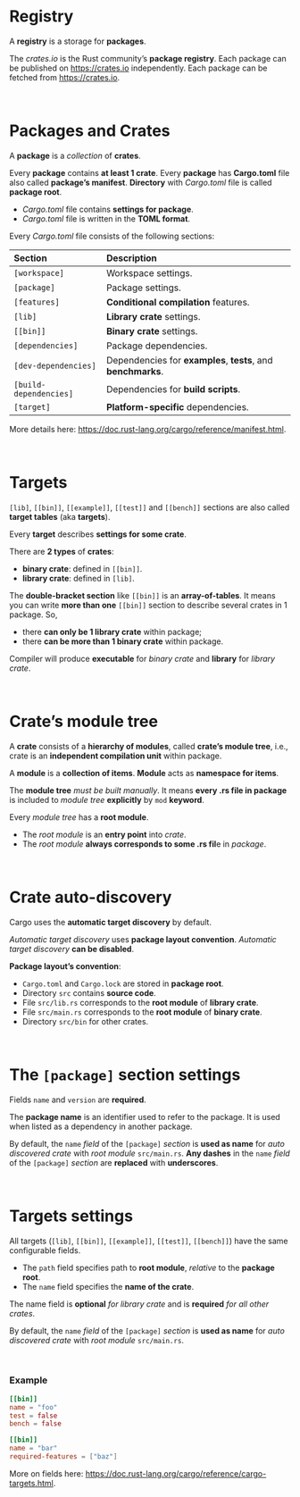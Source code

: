 # Registry
A **registry** is a storage for **packages**. 

The *crates.io* is the Rust community’s **package registry**. 
Each package can be published on https://crates.io independently. 
Each package can be fetched from https://crates.io.

<br>

# Packages and Crates
A **package** is a *collection* of **crates**.  

Every **package** contains **at least 1 crate**.
Every **package** has **Cargo.toml** file also called **package’s manifest**. **Directory** with *Cargo.toml* file is called **package root**.

- *Cargo.toml* file contains **settings for package**.
- *Cargo.toml* file is written in the **TOML format**. 

Every *Cargo.toml* file consists of the following sections:

|Section|Description|
|:------|:----------|
|``[workspace]``|Workspace settings.|
|``[package]``|Package settings.|
|``[features]``|**Conditional compilation** features.|
|``[lib]``|**Library crate** settings.|
|``[[bin]]``|**Binary crate** settings.|
|``[dependencies]``|Package dependencies.|
|``[dev-dependencies]``|Dependencies for **examples**, **tests**, and **benchmarks**.|
|``[build-dependencies]``|Dependencies for **build scripts**.|
|``[target]``|**Platform-specific** dependencies.|

More details here: https://doc.rust-lang.org/cargo/reference/manifest.html.

<br>

# Targets
``[lib]``, ``[[bin]]``, ``[[example]]``, ``[[test]]`` and ``[[bench]]`` sections are also called **target tables** (aka **targets**).

Every **target** describes **settings for some crate**.

There are **2 types** of **crates**:
- **binary crate**: defined in ``[[bin]]``.
- **library crate**: defined in ``[lib]``. 

The **double-bracket section** like ``[[bin]]`` is an **array-of-tables**. It means you can write **more than one** ``[[bin]]`` section to describe several crates in 1 package.
So, 
- there **can only be 1 library crate** within package; 
- there **can be more than 1 binary crate** within package.

Compiler will produce **executable** for *binary crate* and **library** for *library crate*.

<br>

# Crate’s module tree
A **crate** consists of a **hierarchy of modules**, called **crate’s module tree**, i.e., crate is an **independent compilation unit** within package.

A **module** is a **collection of items**. **Module** acts as **namespace for items**.

The **module tree** *must be built manually*. It means **every .rs file in package** is included to *module tree* **explicitly** by ``mod`` **keyword**.

Every *module tree* has a **root module**. 

- The *root module* is an **entry point** into *crate*. 
- The *root module* **always corresponds to some .rs fil**e in *package*.

<br>

# Crate auto-discovery
Cargo uses the **automatic target discovery** by default. 

*Automatic target discovery* uses **package layout convention**. *Automatic target discovery* **can be disabled**.

**Package layout’s convention**:
- ``Cargo.toml`` and ``Cargo.lock`` are stored in **package root**.
- Directory ``src`` contains **source code**.
- File ``src/lib.rs`` corresponds to the **root module** of **library crate**.
- File ``src/main.rs`` corresponds to the **root module** of **binary crate**.
- Directory ``src/bin`` for other crates.

<br>

# The ``[package]`` section settings
Fields ``name`` and ``version`` are **required**.

The **package name** is an identifier used to refer to the package. 
It is used when listed as a dependency in another package.

By default, the ``name`` *field* of the ``[package]`` *section* is **used as name** for *auto discovered crate* with *root module* ``src/main.rs``.
**Any dashes** in the ``name`` *field* of the ``[package]`` *section* are **replaced** with **underscores**.

<br>

# Targets settings
All targets (``[lib]``, ``[[bin]]``, ``[[example]]``, ``[[test]]``, ``[[bench]]``) have the same configurable fields.

- The ``path`` field specifies path to **root module**, *relative* to the **package root**.
- The ``name`` field specifies the **name of the crate**. 

The name field is **optional** *for library crate* and is **required** *for all other crates*.

By default, the ``name`` *field* of the ``[package]`` *section* is **used as name** for *auto discovered crate* with *root module* ``src/main.rs``.

<br>

### Example
```toml
[[bin]]
name = "foo"
test = false
bench = false

[[bin]]
name = "bar"
required-features = ["baz"]
```

More on fields here: https://doc.rust-lang.org/cargo/reference/cargo-targets.html.
